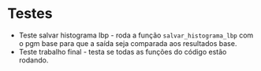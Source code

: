 # Testes

- Teste salvar histograma lbp - roda a função `salvar_histograma_lbp` com o pgm base para que a saída seja comparada aos resultados base.
- Teste trabalho final - testa se todas as funções do código estão rodando.
